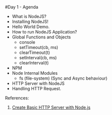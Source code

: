 #Day 1 - Agenda

* What is NodeJS?
* Installing NodeJS!
* Hello World Demo.
* How to run NodeJS Application?
* Global Functions and Objects
    * console
    * setTimeout(cb, ms)
    * clearTimeout(t)
    * setInterval(cb, ms)
    * clearInterval(t)
* NPM
* Node Internal Modules
    * fs (file-system) (Sync and Async behaviour)
* HTTP Server with NodeJS
* Handling HTTP Request.

References:

1. [Create Basic HTTP Server with Node.js](http://codechutney.in/blog/nodejs/create-basic-http-server-with-node-js/)
